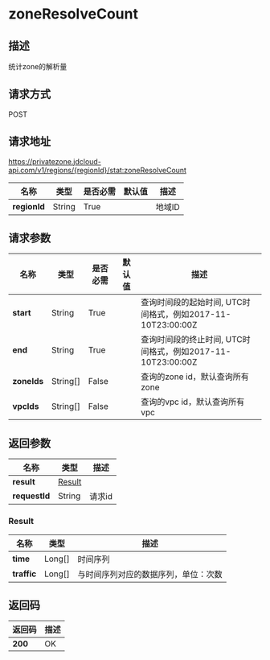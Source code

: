 # zoneResolveCount


## 描述
统计zone的解析量


## 请求方式
POST

## 请求地址
https://privatezone.jdcloud-api.com/v1/regions/{regionId}/stat:zoneResolveCount

|名称|类型|是否必需|默认值|描述|
|---|---|---|---|---|
|**regionId**|String|True| |地域ID|

## 请求参数
|名称|类型|是否必需|默认值|描述|
|---|---|---|---|---|
|**start**|String|True| |查询时间段的起始时间, UTC时间格式，例如2017-11-10T23:00:00Z|
|**end**|String|True| |查询时间段的终止时间, UTC时间格式，例如2017-11-10T23:00:00Z|
|**zoneIds**|String[]|False| |查询的zone id，默认查询所有zone|
|**vpcIds**|String[]|False| |查询的vpc id，默认查询所有vpc|


## 返回参数
|名称|类型|描述|
|---|---|---|
|**result**|[Result](#result)| |
|**requestId**|String|请求id|

### <div id="Result">Result</div>
|名称|类型|描述|
|---|---|---|
|**time**|Long[]|时间序列|
|**traffic**|Long[]|与时间序列对应的数据序列，单位：次数|

## 返回码
|返回码|描述|
|---|---|
|**200**|OK|
